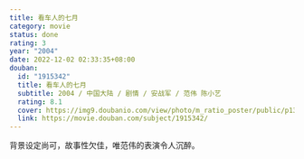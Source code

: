 ```yaml
---
title: 看车人的七月
category: movie
status: done
rating: 3
year: "2004"
date: 2022-12-02 02:33:35+08:00
douban:
  id: "1915342"
  title: 看车人的七月
  subtitle: 2004 / 中国大陆 / 剧情 / 安战军 / 范伟 陈小艺
  rating: 8.1
  cover: https://img9.doubanio.com/view/photo/m_ratio_poster/public/p1357942694.jpg
  link: https://movie.douban.com/subject/1915342/
---
```


背景设定尚可，故事性欠佳，唯范伟的表演令人沉醉。
